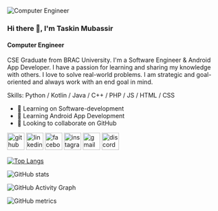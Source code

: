 ![Computer Engineer](https://www.facebook.com/taskin.mubassir/)

### Hi there 👋, I'm Taskin Mubassir
#### Computer Engineer

CSE Graduate from BRAC University. I'm a Software Engineer & Android App Developer. I have a passion for learning and sharing my knowledge with others. I love to solve real-world problems. I am strategic and goal-oriented and always work with an end goal in mind.

Skills: Python / Kotlin / Java / C++ / PHP / JS / HTML / CSS

- 🔭 Learning on Software-development  
- 🌱 Learning Android App Development  
- 👯 Looking to collaborate on GitHub 


[<img src='https://cdn.jsdelivr.net/npm/simple-icons@3.0.1/icons/github.svg' alt='github' height='40'>](https://github.com/taskin-sky)  [<img src='https://cdn.jsdelivr.net/npm/simple-icons@3.0.1/icons/linkedin.svg' alt='linkedin' height='40'>](https://www.linkedin.com/in/taskin.mohammad.mubassir/)  [<img src='https://cdn.jsdelivr.net/npm/simple-icons@3.0.1/icons/facebook.svg' alt='facebook' height='40'>](https://www.facebook.com/taskin.mubassir)  [<img src='https://cdn.jsdelivr.net/npm/simple-icons@3.0.1/icons/instagram.svg' alt='instagram' height='40'>](https://www.instagram.com/taskin.mubassir/)  [<img src='https://cdn.jsdelivr.net/npm/simple-icons@3.0.1/icons/gmail.svg' alt='gmail' height='40'>](taskinmubassir@gmail.com)  [<img src='https://cdn.jsdelivr.net/npm/simple-icons@3.0.1/icons/discord.svg' alt='discord' height='40'>](761067961376964609)  

[![Top Langs](https://github-readme-stats.vercel.app/api/top-langs/?username=taskin-sky)](https://github.com/anuraghazra/github-readme-stats)

![GitHub stats](https://github-readme-stats.vercel.app/api?username=taskin-sky&show_icons=true&count_private=true)  

![GitHub Activity Graph](https://activity-graph.herokuapp.com/graph?username=taskin-sky)  

![GitHub metrics](https://metrics.lecoq.io/taskin-sky)  

